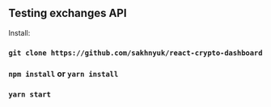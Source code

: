 ## Testing exchanges API

Install:

### `git clone https://github.com/sakhnyuk/react-crypto-dashboard`

### `npm install` or `yarn install` 

### `yarn start` 

